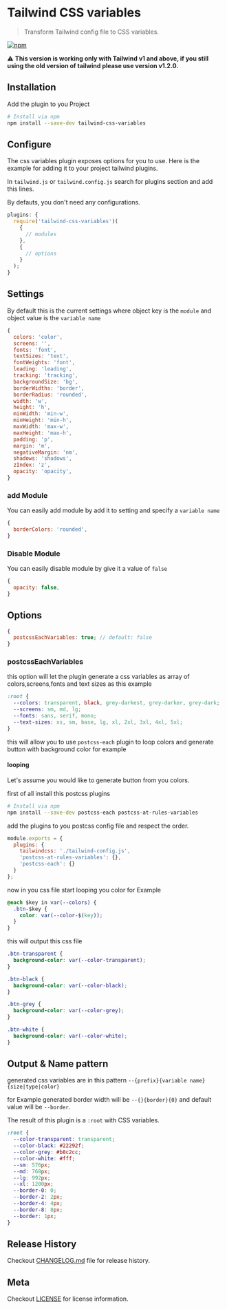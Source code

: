 # Tailwind CSS variables

> Transform Tailwind config file to CSS variables.

[![npm](https://img.shields.io/npm/v/tailwind-css-variables.svg)](https://www.npmjs.com/package/tailwind-css-variables)

:warning: **This version is working only with Tailwind v1 and above, if you still using the old version of tailwind please use version v1.2.0.**

## Installation

Add the plugin to you Project

```bash
# Install via npm
npm install --save-dev tailwind-css-variables
```

## Configure

The css variables plugin exposes options for you to use. Here is the example for adding it to your project tailwind plugins.

In `tailwind.js` or `tailwind.config.js` search for plugins section and add this lines.

By defauts, you don't need any configurations.

```js
plugins: {
  require('tailwind-css-variables')(
    {
      // modules
    },
    {
      // options
    }
  );
}
```

## Settings

By default this is the current settings
where object key is the `module` and object value is the `variable name`

```js
{
  colors: 'color',
  screens: '',
  fonts: 'font',
  textSizes: 'text',
  fontWeights: 'font',
  leading: 'leading',
  tracking: 'tracking',
  backgroundSize: 'bg',
  borderWidths: 'border',
  borderRadius: 'rounded',
  width: 'w',
  height: 'h',
  minWidth: 'min-w',
  minHeight: 'min-h',
  maxWidth: 'max-w',
  maxHeight: 'max-h',
  padding: 'p',
  margin: 'm',
  negativeMargin: 'nm',
  shadows: 'shadows',
  zIndex: 'z',
  opacity: 'opacity',
}
```

### add Module

You can easily add module by add it to setting and specify a `variable name`

```js
{
  borderColors: 'rounded',
}
```

### Disable Module

You can easily disable module by give it a value of `false`

```js
{
  opacity: false,
}
```

## Options

```js
{
  postcssEachVariables: true; // default: false
}
```

### postcssEachVariables

this option will let the plugin generate a css variables as array of colors,screens,fonts and text sizes as this example

```css
:root {
  --colors: transparent, black, grey-darkest, grey-darker, grey-dark;
  --screens: sm, md, lg;
  --fonts: sans, serif, mono;
  --text-sizes: xs, sm, base, lg, xl, 2xl, 3xl, 4xl, 5xl;
}
```

this will allow you to use `postcss-each` plugin to loop colors and generate button with background color for example

#### looping

Let's assume you would like to generate button from you colors.

first of all install this postcss plugins

```bash
# Install via npm
npm install --save-dev postcss-each postcss-at-rules-variables
```

add the plugins to you postcss config file and respect the order.

```js
module.exports = {
  plugins: {
    tailwindcss: './tailwind-config.js',
    'postcss-at-rules-variables': {},
    'postcss-each': {}
  }
};
```

now in you css file start looping you color for Example

```css
@each $key in var(--colors) {
  .btn-$key {
    color: var(--color-$(key));
  }
}
```

this will output this css file

```css
.btn-transparent {
  background-color: var(--color-transparent);
}

.btn-black {
  background-color: var(--color-black);
}

.btn-grey {
  background-color: var(--color-grey);
}

.btn-white {
  background-color: var(--color-white);
}
```

## Output & Name pattern

generated css variables are in this pattern `--{prefix}{variable name}{size|type|color}`

for Example generated border width will be `--{}{border}{0}` and default value will be `--border`.

The result of this plugin is a `:root` with CSS variables.

```css
:root {
  --color-transparent: transparent;
  --color-black: #22292f;
  --color-grey: #b8c2cc;
  --color-white: #fff;
  --sm: 576px;
  --md: 768px;
  --lg: 992px;
  --xl: 1200px;
  --border-0: 0;
  --border-2: 2px;
  --border-4: 4px;
  --border-8: 8px;
  --border: 1px;
}
```

## Release History

Checkout [CHANGELOG.md](https://github.com/omarkhatibco/tailwind-css-variables/blob/master/CHANGELOG.md) file for release history.

## Meta

Checkout [LICENSE](https://github.com/omarkhatibco/tailwind-css-variables/blob/master/LICENSE) for license information.
